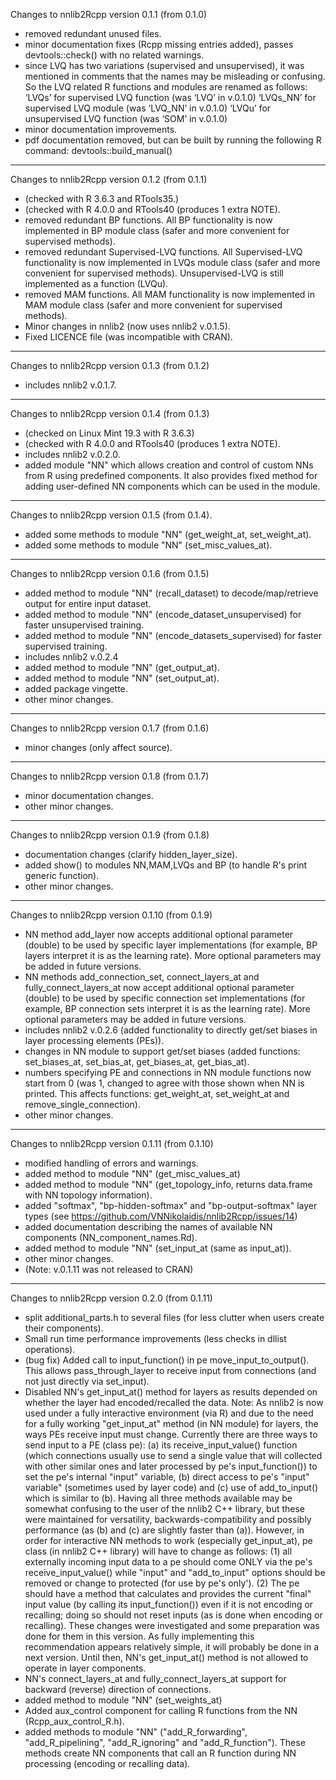 Changes to nnlib2Rcpp version 0.1.1 (from 0.1.0)
- removed redundant unused files.
- minor documentation fixes (Rcpp missing entries added), passes devtools::check() with no related warnings. 
- since LVQ has two variations (supervised and unsupervised), it was mentioned in comments that the names may be misleading or confusing. So the LVQ related R functions and modules are renamed as follows:
  ‘LVQs’ for supervised LVQ function (was ‘LVQ’ in v.0.1.0)
  ‘LVQs_NN’ for supervised LVQ module (was ‘LVQ_NN’ in v.0.1.0)
  ‘LVQu’ for unsupervised LVQ function (was ‘SOM’ in v.0.1.0)
- minor documentation improvements.
- pdf documentation removed, but can be built by running the following R command: devtools::build_manual()

---

Changes to nnlib2Rcpp version 0.1.2 (from 0.1.1)
-	(checked with R 3.6.3 and RTools35.)
-	(checked with R 4.0.0 and RTools40 (produces 1 extra NOTE).
-	removed redundant BP functions. All BP functionality is now implemented in BP module class (safer and more convenient for supervised methods).
-	removed redundant Supervised-LVQ functions. All Supervised-LVQ functionality is now implemented in LVQs module class (safer and more convenient for supervised methods). Unsupervised-LVQ is still implemented as a function (LVQu).
-	removed MAM functions. All MAM functionality is now implemented in MAM module class (safer and more convenient for supervised methods).
-	Minor changes in nnlib2 (now uses nnlib2 v.0.1.5).
-	Fixed LICENCE file (was incompatible with CRAN).

---

Changes to nnlib2Rcpp version 0.1.3 (from 0.1.2)
-	includes nnlib2 v.0.1.7.

---

Changes to nnlib2Rcpp version 0.1.4 (from 0.1.3)
-	(checked on Linux Mint 19.3 with R 3.6.3)
-	(checked with R 4.0.0 and RTools40 (produces 1 extra NOTE).
-	includes nnlib2 v.0.2.0.
-	added module "NN" which allows creation and control of custom NNs from R using predefined components. It also provides fixed method for adding user-defined NN components which can be used in the module.

---

Changes to nnlib2Rcpp version 0.1.5 (from 0.1.4).
-	added some methods to module "NN" (get_weight_at, set_weight_at).
-	added some methods to module "NN" (set_misc_values_at).

---

Changes to nnlib2Rcpp version 0.1.6 (from 0.1.5)
-	added method to module "NN" (recall_dataset) to decode/map/retrieve output for entire input dataset.
-	added method to module "NN" (encode_dataset_unsupervised) for faster unsupervised training.
-	added method to module "NN" (encode_datasets_supervised) for faster supervised training.
-	includes nnlib2 v.0.2.4
-	added method to module "NN" (get_output_at).
-	added method to module "NN" (set_output_at).
-	added package vingette.
-	other minor changes.

---

Changes to nnlib2Rcpp version 0.1.7 (from 0.1.6)
-	minor changes (only affect source).

---

Changes to nnlib2Rcpp version 0.1.8 (from 0.1.7)
-	minor documentation changes.
-	other minor changes.

---

Changes to nnlib2Rcpp version 0.1.9 (from 0.1.8)
-	documentation changes (clarify hidden_layer_size).
-	added show() to modules NN,MAM,LVQs and BP (to handle R's print generic function).
-	other minor changes.

---

Changes to nnlib2Rcpp version 0.1.10 (from 0.1.9)
-	NN method add_layer now accepts additional optional parameter (double) to be used by specific layer implementations (for example, BP layers interpret it is as the learning rate). More optional parameters may be added in future versions.
-	NN methods add_connection_set, connect_layers_at and fully_connect_layers_at now accept additional optional parameter (double) to be used by specific connection set implementations (for example, BP connection sets interpret it is as the learning rate). More optional parameters may be added in future versions.
-	includes nnlib2 v.0.2.6 (added functionality to directly get/set biases in layer processing elements (PEs)).
-	changes in NN module to support get/set biases (added functions: set_biases_at, set_bias_at, get_biases_at, get_bias_at).
-	numbers specifying PE and connections in NN module functions now start from 0 (was 1, changed to agree with those shown when NN is printed. This affects functions: get_weight_at, set_weight_at and remove_single_connection).
-	other minor changes.

---

Changes to nnlib2Rcpp version 0.1.11 (from 0.1.10)
-	modified handling of errors and warnings.
-	added method to module "NN" (get_misc_values_at)
-	added method to module "NN" (get_topology_info, returns data.frame with NN topology information).
-	added "softmax", "bp-hidden-softmax" and "bp-output-softmax" layer types (see https://github.com/VNNikolaidis/nnlib2Rcpp/issues/14)
-	added documentation describing the names of available NN components (NN_component_names.Rd).
-	added method to module "NN" (set_input_at (same as input_at)).
-	other minor changes.
-	(Note: v.0.1.11 was not released to CRAN)

---

Changes to nnlib2Rcpp version 0.2.0 (from 0.1.11)
-	split additional_parts.h to several files (for less clutter when users create their components).
-	Small run time performance improvements (less checks in dllist operations).
-	(bug fix) Added call to input_function() in pe move_input_to_output(). This allows pass_through_layer to receive input from connections (and not just directly via set_input).
-	Disabled NN's get_input_at() method for layers as results depended on whether the layer had encoded/recalled the data. Note: As nnlib2 is now used under a fully interactive environment (via R) and due to the need for a fully working "get_input_at" method (in NN module) for layers, the ways PEs receive input must change. Currently there are three ways to send input to a PE (class pe): (a) its receive_input_value() function (which connections usually use to send a single value that will collected with other similar ones and later processed by pe's input_function()) to set the pe's internal "input" variable, (b) direct access to pe's "input" variable" (sometimes used by layer code) and  (c) use of add_to_input() which is similar to (b). 
Having all three methods available may be somewhat confusing to the user of the nnlib2 C++ library, but these were maintained for versatility, backwards-compatibility and possibly performance (as (b) and (c) are slightly faster than (a)).
However, in order for interactive NN methods to work (especially get_input_at), pe class (in nnlib2 C++ library) will have to change as follows: (1) all externally incoming input data to a pe should come ONLY via the pe's receive_input_value() while "input" and "add_to_input" options should be removed or change to protected (for use by pe's only'). (2) The pe should have a method that calculates and provides the current "final" input value (by calling its input_function()) even if it is not encoding or recalling; doing so should not reset inputs (as is done when encoding or recalling). These changes were investigated and some preparation was done for them in this version. As fully implementing this recommendation appears relatively simple, it will probably be done in a next version. Until then, NN's get_input_at() method is not allowed to operate in layer components.
-	NN's connect_layers_at and fully_connect_layers_at support for backward (reverse) direction of connections. 
-	added method to module "NN" (set_weights_at)
-	Added aux_control component for calling R functions from the NN (Rcpp_aux_control_R.h).
-	added methods to module "NN" ("add_R_forwarding", "add_R_pipelining", "add_R_ignoring" and "add_R_function"). These methods create NN components that call an R function during NN processing (encoding or recalling data). 

